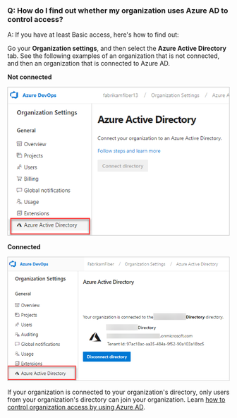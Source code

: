 ### Q: How do I find out whether my organization uses Azure AD to control access?

A: If you have at least Basic access, here's how to find out:

Go your **Organization settings**, and then select the **Azure Active Directory** tab.
See the following examples of an organization that is not connected, and then an organization that is connected to Azure AD.

**Not connected**

![Check for a connected directory in Organization settings = Not connected](_img/connect-your-organization-to-azure-ad.png)

**Connected**

![Check for a connected directory in Organization settings = Connected](_img/organization-connected-azure-ad.png)

If your organization is connected to your organization's directory, only users from your organization's directory can join your organization. Learn [how to control organization access by using Azure AD](/azure/devops/organizations/accounts/add-users-to-aad).
